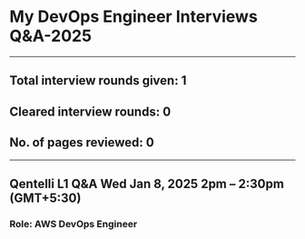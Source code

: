 # My DevOps Engineer Interviews Q&A-2025
---

## Total interview rounds given: 1
## Cleared interview rounds: 0
## No. of pages reviewed: 0

---

## Qentelli L1 Q&A Wed Jan 8, 2025 2pm – 2:30pm (GMT+5:30)

### Role: AWS DevOps Engineer

